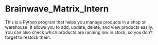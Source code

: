 # Brainwave_Matrix_Intern
This is a Python program that helps you manage products in a shop or warehouse. It allows you to add, update, delete, and view products easily. You can also check which products are running low in stock, so you don’t forget to restock them.
